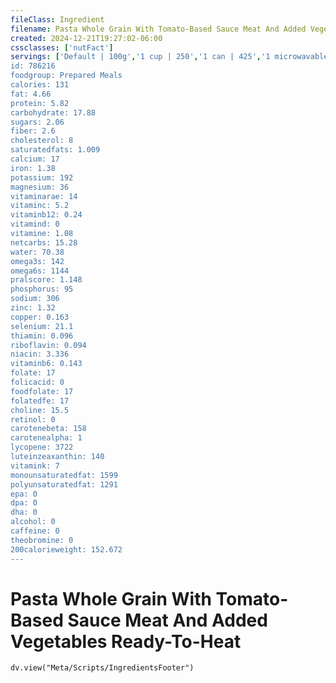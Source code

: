 ```yaml
---
fileClass: Ingredient
filename: Pasta Whole Grain With Tomato-Based Sauce Meat And Added Vegetables Ready-To-Heat
created: 2024-12-21T19:27:02-06:00
cssclasses: ['nutFact']
servings: ['Default | 100g','1 cup | 250','1 can | 425','1 microwavable cup | 213','1 spaghettio's snack size microwavable tray | 170','1 large microwavable bowl | 411']
id: 786216
foodgroup: Prepared Meals
calories: 131
fat: 4.66
protein: 5.82
carbohydrate: 17.88
sugars: 2.06
fiber: 2.6
cholesterol: 8
saturatedfats: 1.009
calcium: 17
iron: 1.38
potassium: 192
magnesium: 36
vitaminarae: 14
vitaminc: 5.2
vitaminb12: 0.24
vitamind: 0
vitamine: 1.08
netcarbs: 15.28
water: 70.38
omega3s: 142
omega6s: 1144
pralscore: 1.148
phosphorus: 95
sodium: 306
zinc: 1.32
copper: 0.163
selenium: 21.1
thiamin: 0.096
riboflavin: 0.094
niacin: 3.336
vitaminb6: 0.143
folate: 17
folicacid: 0
foodfolate: 17
folatedfe: 17
choline: 15.5
retinol: 0
carotenebeta: 158
carotenealpha: 1
lycopene: 3722
luteinzeaxanthin: 140
vitamink: 7
monounsaturatedfat: 1599
polyunsaturatedfat: 1291
epa: 0
dpa: 0
dha: 0
alcohol: 0
caffeine: 0
theobromine: 0
200calorieweight: 152.672
---
```


# Pasta Whole Grain With Tomato-Based Sauce Meat And Added Vegetables Ready-To-Heat

```dataviewjs
dv.view("Meta/Scripts/IngredientsFooter")
```